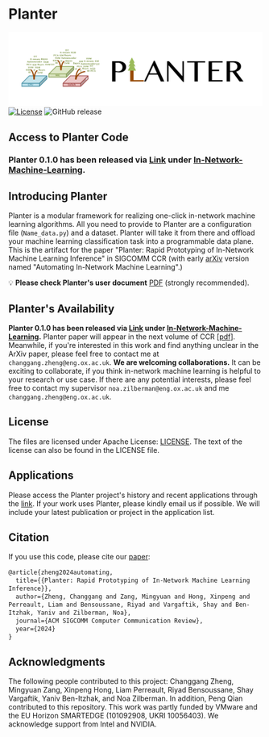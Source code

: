 # Planter
![Planter Logo](src/images/logo.png)
[![License](https://img.shields.io/badge/License-Apache%202.0-blue.svg)](https://opensource.org/licenses/Apache-2.0)
![GitHub release](https://img.shields.io/badge/release%20tag-v0.1.0-orange)

## Access to Planter Code

### Planter 0.1.0 has been released via [Link](https://github.com/In-Network-Machine-Learning/Planter) under [In-Network-Machine-Learning](https://github.com/In-Network-Machine-Learning).

## Introducing Planter
Planter is a modular framework for realizing one-click in-network machine learning algorithms. All you need to provide to Planter are a configuration file (```Name_data.py```) and a dataset. Planter will take it from there and offload your machine learning classification task into a programmable data plane. This is the artifact for the paper "Planter: Rapid Prototyping of In-Network Machine Learning Inference" in SIGCOMM CCR (with early [arXiv](https://arxiv.org/pdf/2205.08824.pdf) version named "Automating In-Network Machine Learning".) 

💡 **Please check Planter's user document** [PDF](./Docs/Planter_User_Document_v0.1.0.pdf) (strongly recommended). 

## Planter's Availability

**Planter 0.1.0 has been released via [Link](https://github.com/In-Network-Machine-Learning/Planter) under [In-Network-Machine-Learning](https://github.com/In-Network-Machine-Learning).** Planter paper will appear in the next volume of CCR [[pdf](https://eng.ox.ac.uk/media/zetja3ek/zheng24planter.pdf)]. Meanwhile, if you're interested in this work and find anything unclear in the ArXiv paper, please feel free to contact me at ```changgang.zheng@eng.ox.ac.uk```. **We are welcoming collaborations.** It can be exciting to collaborate, if you think in-network machine learning is helpful to your research or use case. If there are any potential interests, please feel free to contact my supervisor ```noa.zilberman@eng.ox.ac.uk``` and me ```changgang.zheng@eng.ox.ac.uk```.

## License

The files are licensed under Apache License: [LICENSE](./LICENSE). The text of the license can also be found in the LICENSE file.

## Applications
Please access the Planter project's history and recent applications through the [link](./Docs/Projects.md). If your work uses Planter, please kindly email us if possible. We will include your latest publication or project in the application list.

## Citation
If you use this code, please cite our [paper](https://eng.ox.ac.uk/media/zetja3ek/zheng24planter.pdf):

```
@article{zheng2024automating,
  title={{Planter: Rapid Prototyping of In-Network Machine Learning Inference}},
  author={Zheng, Changgang and Zang, Mingyuan and Hong, Xinpeng and Perreault, Liam and Bensoussane, Riyad and Vargaftik, Shay and Ben-Itzhak, Yaniv and Zilberman, Noa},
  journal={ACM SIGCOMM Computer Communication Review},
  year={2024}
}
```


## Acknowledgments

The following people contributed to this project: Changgang Zheng, Mingyuan Zang, Xinpeng Hong, Liam Perreault, Riyad Bensoussane, Shay Vargaftik, Yaniv Ben-Itzhak, and Noa Zilberman. In addition, Peng Qian contributed to this repository. This work was partly funded by VMware and the EU Horizon SMARTEDGE (101092908, UKRI 10056403). We acknowledge support from Intel and NVIDIA. 
